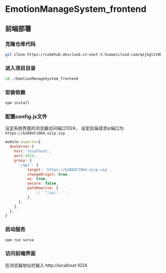 # EmotionManageSystem_frontend

## 前端部署

### 克隆仓库代码
```bash
git clone https://codehub.devcloud.cn-east-3.huaweicloud.com/qxjkglxt00016/EmotionManageSystem_frontend.git
```

### 进入项目目录
```bash
cd ./EmotionManageSystem_frontend
```

### 安装依赖
```bash
npm install
```
### 配置config.js文件
设定系统界面的浏览器访问端口1024，
设定后端请求ip端口为`https://b2884t1064.oicp.vip`
```javascript
module.exports={
  devServer:{
    host:'localhost',
    port:1024,
    proxy: {
      '/api': {
          target: 'https://b2884t1064.oicp.vip',
          changeOrigin: true,
          ws: true,
          secure: false,
          pathRewrite: {
              // '^/api': '',
          },
      },
    },
  },
}
```

### 启动服务
```bash
npm run serve
```

### 访问前端界面
在浏览器地址栏输入 http://localhost:1024